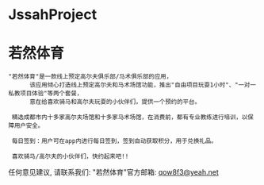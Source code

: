 # JssahProject
# 若然体育

    "若然体育"是一款线上预定高尔夫俱乐部/马术俱乐部的应用，
          该应用倾心打造线上预定高尔夫和马术场馆功能，推出"自由项目玩耍1小时"、"一对一私教项目体验"等两个套餐，
          意在给喜欢骑马和高尔夫玩耍的小伙伴们，提供一个预约的平台。
     
     精选成都市内十多家高尔夫场馆和十多家马术场馆，在消费前，都有专业教练进行培训，以保障用户安全。

     每日签到：用户可在app内进行每日签到，签到自动获取积分，用于兑换礼品。
     
     喜欢骑马/高尔夫的小伙伴们，快约起来吧!!

   任何意见建议, 请联系我们: 
   "若然体育"官方邮箱: qow8f3@yeah.net

